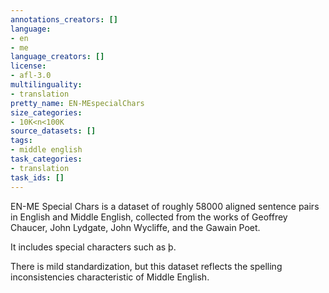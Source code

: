 ```yaml
---
annotations_creators: []
language:
- en
- me
language_creators: []
license:
- afl-3.0
multilinguality:
- translation
pretty_name: EN-MEspecialChars
size_categories:
- 10K<n<100K
source_datasets: []
tags:
- middle english
task_categories:
- translation
task_ids: []
---
```

EN-ME Special Chars is a dataset of roughly 58000 aligned sentence pairs in English and Middle English, collected from the works of Geoffrey Chaucer, John Lydgate, John Wycliffe, and the Gawain Poet.

It includes special characters such as þ. 

There is mild standardization, but this dataset reflects the spelling inconsistencies characteristic of Middle English.


